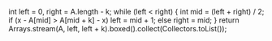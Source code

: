 int left = 0, right = A.length - k;
while (left < right) {
int mid = (left + right) / 2;
if (x - A[mid] > A[mid + k] - x)
left = mid + 1;
else
right = mid;
}
return Arrays.stream(A, left, left + k).boxed().collect(Collectors.toList());